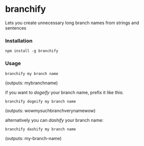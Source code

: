 branchify
=========

Lets you create unnecessary long branch names from strings and sentences

### Installation

`npm install -g branchify`

### Usage

`branchify my branch name`

(outputs: mybranchname)

if you want to *dogeify* your branch name, prefix it like this:

`branchify dogeify my branch name`

(outputs: wowmysuchbranchverynamewow)

alternatively you can *dashify* your branch name:

`branchify dashify my branch name`

(outputs: my-branch-name)
